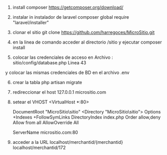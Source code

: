 1) install composer
https://getcomposer.org/download/

2) instalar in instalador de laravel
composer global require "laravel/installer"

3) clonar el sitio
git clone https://github.com/harregoces/MicroSitio.git

4) en la linea de comando acceder al directorio /sitio y ejecutar
composer install

5) colocar las credenciales de acceso en
Archivo : sitio/config/database.php
Linea 43

y colocar las mismas credenciales de BD en el archivo .env



6) crear la tabla
php artisan migrate



7) redireccionar el host
127.0.0.1       micrositio.com

8) setear el VHOST
<VirtualHost *:80>

    DocumentRoot "MicroSitio\sitio"
    <Directory "MicroSitio\sitio">
        Options +Indexes +FollowSymLinks
        DirectoryIndex index.php
        Order allow,deny
        Allow from all
        AllowOverride All
    </Directory>

    ServerName micrositio.com:80

</VirtualHost>

9) acceder a la URL
localhost/merchantid/{merchantid}
localhost/merchantid/172
